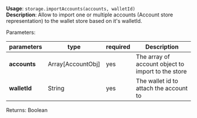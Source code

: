**Usage**: `storage.importAccounts(accounts, walletId)`     
**Description**: Allow to import one or multiple accounts (Account store representation) to the wallet store based on it's walletId.   

Parameters: 

| parameters             | type              | required       | Description                                                             |  
|------------------------|-------------------|----------------| ------------------------------------------------------------------------|
| **accounts**           | Array[AccountObj] | yes            | The array of account object to import to the store                           |
| **walletId**           | String            | yes            | The wallet id to attach the account to                                  |


Returns: Boolean     
